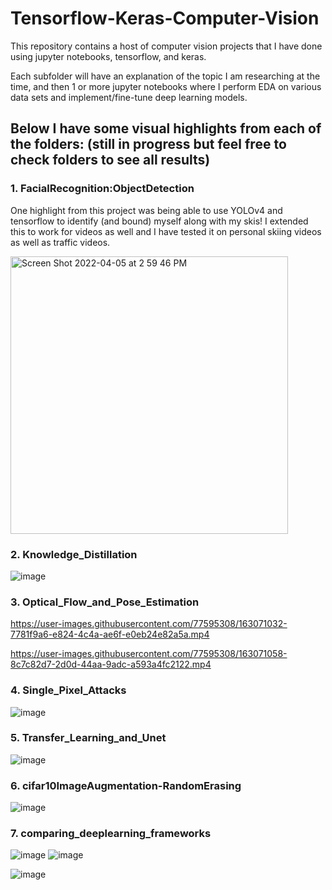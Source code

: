 # Tensorflow-Keras-Computer-Vision
This repository contains a host of computer vision projects that I have done using jupyter notebooks, tensorflow, and keras.

Each subfolder will have an explanation of the topic I am researching at the time, and then 1 or more jupyter notebooks where I perform EDA on various data sets and implement/fine-tune deep learning models.

## Below I have some visual highlights from each of the folders: (still in progress but feel free to check folders to see all results)

### 1. FacialRecognition:ObjectDetection
One highlight from this project was being able to use YOLOv4 and tensorflow to identify (and bound) myself along with my skis!  I extended this to work for videos as well and I have tested it on personal skiing videos as well as traffic videos.

<img width="444" alt="Screen Shot 2022-04-05 at 2 59 46 PM" src="https://user-images.githubusercontent.com/77595308/161848749-58c7d095-ba15-429b-aac9-6bea68215ac4.png">

### 2. Knowledge_Distillation

![image](https://user-images.githubusercontent.com/77595308/163070822-4d30819c-b90f-43e5-b322-ac128788cd31.png)

### 3. Optical_Flow_and_Pose_Estimation

https://user-images.githubusercontent.com/77595308/163071032-7781f9a6-e824-4c4a-ae6f-e0eb24e82a5a.mp4

https://user-images.githubusercontent.com/77595308/163071058-8c7c82d7-2d0d-44aa-9adc-a593a4fc2122.mp4

### 4. Single_Pixel_Attacks
![image](https://user-images.githubusercontent.com/77595308/163071537-5a9562a5-254f-4510-bf33-25f9b4cd6687.png)

### 5. Transfer_Learning_and_Unet
![image](https://user-images.githubusercontent.com/77595308/163071893-484dfd73-b56a-4c4b-928c-62d5a0352e38.png)

### 6. cifar10ImageAugmentation-RandomErasing
![image](https://user-images.githubusercontent.com/77595308/163071617-04ce5086-1619-45de-b5d2-b64f8380520c.png)


### 7. comparing_deeplearning_frameworks
![image](https://user-images.githubusercontent.com/77595308/163072055-18360e16-0d9b-45a2-bd1a-6f77e1df391b.png)
![image](https://user-images.githubusercontent.com/77595308/163072081-66539e32-ae79-4c50-b62a-b2a0e875e4e0.png)


![image](https://user-images.githubusercontent.com/77595308/163070822-4d30819c-b90f-43e5-b322-ac128788cd31.png)
